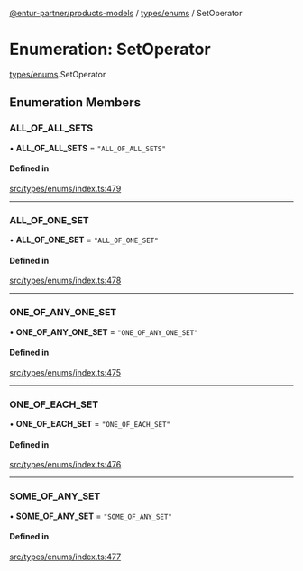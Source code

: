 [@entur-partner/products-models](../README.md) / [types/enums](../modules/types_enums.md) / SetOperator

# Enumeration: SetOperator

[types/enums](../modules/types_enums.md).SetOperator

## Enumeration Members

### ALL\_OF\_ALL\_SETS

• **ALL\_OF\_ALL\_SETS** = ``"ALL_OF_ALL_SETS"``

#### Defined in

[src/types/enums/index.ts:479](https://github.com/entur/products-models/blob/main/src/types/enums/index.ts#L479)

___

### ALL\_OF\_ONE\_SET

• **ALL\_OF\_ONE\_SET** = ``"ALL_OF_ONE_SET"``

#### Defined in

[src/types/enums/index.ts:478](https://github.com/entur/products-models/blob/main/src/types/enums/index.ts#L478)

___

### ONE\_OF\_ANY\_ONE\_SET

• **ONE\_OF\_ANY\_ONE\_SET** = ``"ONE_OF_ANY_ONE_SET"``

#### Defined in

[src/types/enums/index.ts:475](https://github.com/entur/products-models/blob/main/src/types/enums/index.ts#L475)

___

### ONE\_OF\_EACH\_SET

• **ONE\_OF\_EACH\_SET** = ``"ONE_OF_EACH_SET"``

#### Defined in

[src/types/enums/index.ts:476](https://github.com/entur/products-models/blob/main/src/types/enums/index.ts#L476)

___

### SOME\_OF\_ANY\_SET

• **SOME\_OF\_ANY\_SET** = ``"SOME_OF_ANY_SET"``

#### Defined in

[src/types/enums/index.ts:477](https://github.com/entur/products-models/blob/main/src/types/enums/index.ts#L477)
